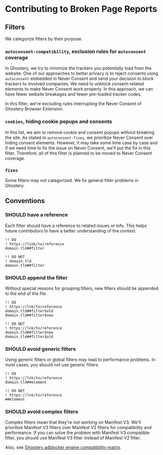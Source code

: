 # Contributing to Broken Page Reports

## Filters

We categorize filters by their purpose.

### `autoconsent-compatibility`, exclusion rules for `autoconsent` coverage

In Ghostery, we try to minimize the trackers you potentially load from the website.
One of our approaches to better privacy is to reject consents using `autoconsent` embedded in Never Consent and send your decision to block trackers to involved companies.
We need to unblock consent-related elements to make Never Consent work properly.
In this approach, we can have fewer website breakages and fewer pre-loaded tracker codes.

In this filter, we're excluding rules interrupting the Never Consent of Ghostery Browser Extension.

### `cookies`, hiding cookie popups and consents

In this list, we aim to remove cookie and consent popups without breaking the site.
As stated in `autoconsent-fixes`, we prioritize Never Consent over hiding consent elements.
However, it may take some time case by case and if we need time to fix the issue on Never Consent, we'll put the fix in this filter.
Therefore, all of this filter is planned to be moved to Never Consent coverage.

### `fixes`

Some filters may not categorized.
We fix general filter problems in Ghostery.

## Conventions

### SHOULD have a reference

Each filter should have a reference to related issues or info.
This helps future contributors to have a better understanding of the context.

```adblock
!! DO
! https://link/to/reference
domain.tld##filter

!! DO NOT
! domain.tld
domain.tld##filter
```

### SHOULD append the filter

Without special reasons for grouping filters, new filters should be appended to the end of the file.

```adblock
!! DO
! https://lnk/to/reference
domain.tld##filter$old
domain.tld##filter$new

!! DO NOT
! https://lnk/to/reference
domain.tld##filter$new
domain.tld##filter$old
```

### SHOULD avoid generic filters

Using generic filters or global filters may lead to performance problems.
In most cases, you should not use generic filters.

```adblock
!! DO
! https://lnk/to/reference
domain.tld##element

!! DO NOT
! https://lnk/to/reference
##element
```

### SHOULD avoid complex filters

Complex filters mean that they're not working on Manifest V3.
We'll prioritize Manifest V3 filters over Manifest V2 filters for compatibility and performance.
If you can solve the problem with Manifest V3 compatible filter, you should use Manifest V3 filter instead of Manifest V2 filter.

Also, see [Ghostery adblocker engine compatibility matrix](https://github.com/ghostery/adblocker/wiki/Compatibility-Matrix).
